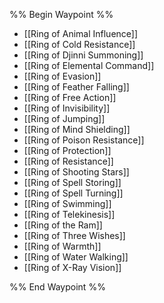 %% Begin Waypoint %%
- [[Ring of Animal Influence]]
- [[Ring of Cold Resistance]]
- [[Ring of Djinni Summoning]]
- [[Ring of Elemental Command]]
- [[Ring of Evasion]]
- [[Ring of Feather Falling]]
- [[Ring of Free Action]]
- [[Ring of Invisibility]]
- [[Ring of Jumping]]
- [[Ring of Mind Shielding]]
- [[Ring of Poison Resistance]]
- [[Ring of Protection]]
- [[Ring of Resistance]]
- [[Ring of Shooting Stars]]
- [[Ring of Spell Storing]]
- [[Ring of Spell Turning]]
- [[Ring of Swimming]]
- [[Ring of Telekinesis]]
- [[Ring of the Ram]]
- [[Ring of Three Wishes]]
- [[Ring of Warmth]]
- [[Ring of Water Walking]]
- [[Ring of X-Ray Vision]]

%% End Waypoint %%
